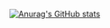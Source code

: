 [![Anurag's GitHub stats](https://github-readme-stats.vercel.app/api?username=MA-douzhang&theme=radical&bg_color=DEG,COLOR1,COLOR2,COLOR3...COLOR10)](https://github.com/anuraghazra/github-readme-stats)
